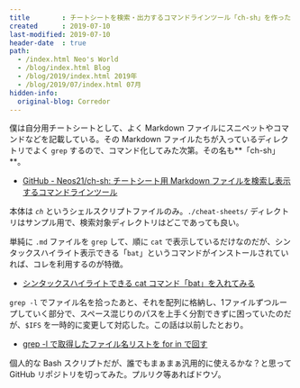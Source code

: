 ```yaml
---
title        : チートシートを検索・出力するコマンドラインツール「ch-sh」を作った
created      : 2019-07-10
last-modified: 2019-07-10
header-date  : true
path:
  - /index.html Neo's World
  - /blog/index.html Blog
  - /blog/2019/index.html 2019年
  - /blog/2019/07/index.html 07月
hidden-info:
  original-blog: Corredor
---
```


僕は自分用チートシートとして、よく Markdown ファイルにスニペットやコマンドなどを記載している。その Markdown ファイルたちが入っているディレクトリでよく `grep` するので、コマンド化してみた次第。その名も**「ch-sh」**。

- [GitHub - Neos21/ch-sh: チートシート用 Markdown ファイルを検索し表示するコマンドラインツール](https://github.com/Neos21/ch-sh)

本体は *`ch`* というシェルスクリプトファイルのみ。`./cheat-sheets/` ディレクトリはサンプル用で、検索対象ディレクトリはどこであっても良い。

単純に `.md` ファイルを `grep` して、順に `cat` で表示しているだけなのだが、シンタックスハイライト表示できる「`bat`」というコマンドがインストールされていれば、コレを利用するのが特徴。

- [シンタックスハイライトできる cat コマンド「bat」を入れてみる](/blog/2019/04/21-01.html)

`grep -l` でファイル名を拾ったあと、それを配列に格納し、1ファイルずつループしていく部分で、スペース混じりのパスを上手く分割できずに困っていたのだが、`$IFS` を一時的に変更して対応した。この話は以前したとおり。

- [grep -l で取得したファイル名リストを for in で回す](/blog/2019/07/05-03.html)

個人的な Bash スクリプトだが、誰でもまぁまぁ汎用的に使えるかな？と思って GitHub リポジトリを切ってみた。プルリク等あればドウゾ。
